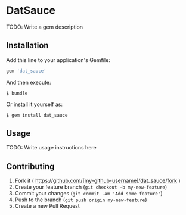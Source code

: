 # DatSauce

TODO: Write a gem description

## Installation

Add this line to your application's Gemfile:

```ruby
gem 'dat_sauce'
```

And then execute:

    $ bundle

Or install it yourself as:

    $ gem install dat_sauce

## Usage

TODO: Write usage instructions here

## Contributing

1. Fork it ( https://github.com/[my-github-username]/dat_sauce/fork )
2. Create your feature branch (`git checkout -b my-new-feature`)
3. Commit your changes (`git commit -am 'Add some feature'`)
4. Push to the branch (`git push origin my-new-feature`)
5. Create a new Pull Request
